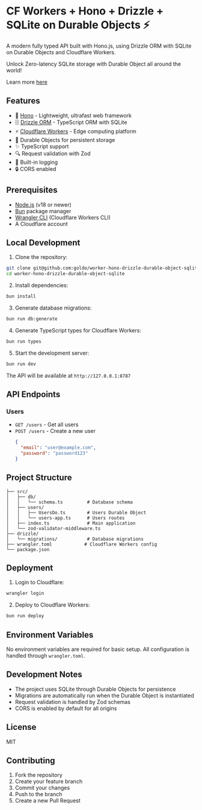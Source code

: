 #  CF Workers + Hono + Drizzle + SQLite on Durable Objects  ⚡

A modern fully typed API built with Hono.js, using Drizzle ORM with SQLite on Durable Objects and Cloudflare Workers.

Unlock Zero-latency SQLite storage with Durable Object all around the world!

Learn more [here](https://blog.cloudflare.com/sqlite-in-durable-objects/)

## Features

- 🚀 [Hono](https://hono.dev/) - Lightweight, ultrafast web framework
- 🗄️ [Drizzle ORM](https://orm.drizzle.team/) - TypeScript ORM with SQLite
- ⚡ [Cloudflare Workers](https://workers.cloudflare.com/) - Edge computing platform
- 🔄 Durable Objects for persistent storage
- ✨ TypeScript support
- 🔍 Request validation with Zod
- 📝 Built-in logging
- 🔒 CORS enabled

## Prerequisites

- [Node.js](https://nodejs.org/) (v18 or newer)
- [Bun](https://bun.sh/) package manager
- [Wrangler CLI](https://developers.cloudflare.com/workers/wrangler/install-and-update/) (Cloudflare Workers CLI)
- A Cloudflare account

## Local Development

1. Clone the repository:
```bash
git clone git@github.com:goldo/worker-hono-drizzle-durable-object-sqlite.git
cd worker-hono-drizzle-durable-object-sqlite
```

2. Install dependencies:
```bash
bun install
```

3. Generate database migrations:
```bash
bun run db:generate
```

4. Generate TypeScript types for Cloudflare Workers:
```bash
bun run types
```

5. Start the development server:
```bash
bun run dev
```

The API will be available at `http://127.0.0.1:8787`

## API Endpoints

### Users

- `GET /users` - Get all users
- `POST /users` - Create a new user
  ```json
  {
    "email": "user@example.com",
    "password": "password123"
  }
  ```

## Project Structure

```
├── src/
│   ├── db/
│   │   └── schema.ts         # Database schema
│   ├── users/
│   │   ├── UsersDo.ts        # Users Durable Object
│   │   └── users-app.ts      # Users routes
│   ├── index.ts              # Main application
│   └── zod-validator-middleware.ts
├── drizzle/
│   └── migrations/           # Database migrations
├── wrangler.toml            # Cloudflare Workers config
└── package.json
```

## Deployment

1. Login to Cloudflare:
```bash
wrangler login
```

2. Deploy to Cloudflare Workers:
```bash
bun run deploy
```

## Environment Variables

No environment variables are required for basic setup. All configuration is handled through `wrangler.toml`.

## Development Notes

- The project uses SQLite through Durable Objects for persistence
- Migrations are automatically run when the Durable Object is instantiated
- Request validation is handled by Zod schemas
- CORS is enabled by default for all origins

## License

MIT

## Contributing

1. Fork the repository
2. Create your feature branch
3. Commit your changes
4. Push to the branch
5. Create a new Pull Request

